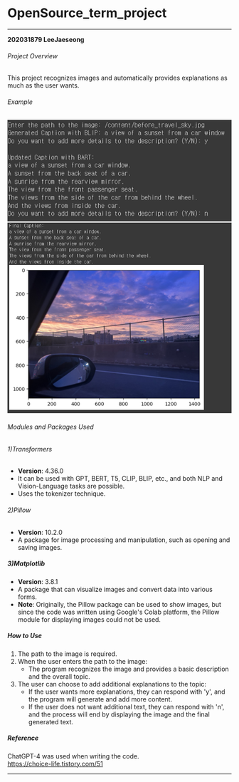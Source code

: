 # OpenSource_term_project


******************************************************************************************************
**202031879 LeeJaeseong**
###### Project Overview
This project recognizes images and automatically provides explanations as much as the user wants.


###### Example
![](image/1.png)  
![](image/2.png)  
 
###### Modules and Packages Used
###### 1)Transformers
- **Version**: 4.36.0
- It can be used with GPT, BERT, T5, CLIP, BLIP, etc., and both NLP and Vision-Language tasks are possible. 
- Uses the tokenizer technique.

###### 2)Pillow
- **Version**: 10.2.0
- A package for image processing and manipulation, such as opening and saving images.

##### 3)Matplotlib
- **Version**: 3.8.1
- A package that can visualize images and convert data into various forms.
- **Note**: Originally, the Pillow package can be used to show images, but since the code was written using Google's Colab platform, the Pillow module for displaying images could not be used.

##### How to Use
1. The path to the image is required.  
2. When the user enters the path to the image:
   - The program recognizes the image and provides a basic description and the overall topic.
3. The user can choose to add additional explanations to the topic:
   - If the user wants more explanations, they can respond with 'y', and the program will generate and add more content.
   - If the user does not want additional text, they can respond with 'n', and the process will end by displaying the image and the final generated text.


##### Reference
ChatGPT-4 was used when writing the code.  
https://choice-life.tistory.com/51  
******************************************************************************************************
